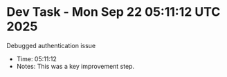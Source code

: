 # Dev Task - Mon Sep 22 05:11:12 UTC 2025
Debugged authentication issue
- Time: 05:11:12
- Notes: This was a key improvement step.
